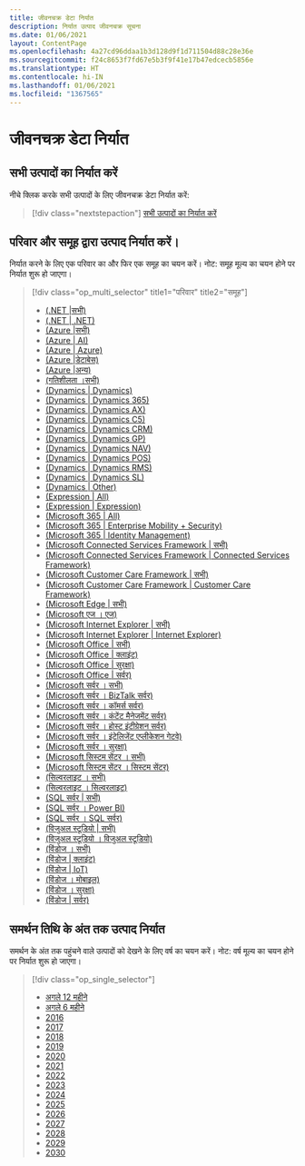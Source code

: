```yaml
---
title: जीवनचक्र डेटा निर्यात
description: निर्यात उत्पाद जीवनचक्र सूचना
ms.date: 01/06/2021
layout: ContentPage
ms.openlocfilehash: 4a27cd96ddaa1b3d128d9f1d711504d88c28e36e
ms.sourcegitcommit: f24c8653f7fd67e5b3f9f41e17b47edcecb5856e
ms.translationtype: HT
ms.contentlocale: hi-IN
ms.lasthandoff: 01/06/2021
ms.locfileid: "1367565"
---
```

# <a name="lifecycle-data-export"></a>जीवनचक्र डेटा निर्यात

## <a name="export-all-products"></a>सभी उत्पादों का निर्यात करें
नीचे क्लिक करके सभी उत्पादों के लिए जीवनचक्र डेटा निर्यात करें:

> [!div class="nextstepaction"]
> [सभी उत्पादों का निर्यात करें](https://app-omaha-prod.azurewebsites.net/api/PublishedListings/Export)

## <a name="export-products-by-family-and-group"></a>परिवार और समूह द्वारा उत्पाद निर्यात करें।  
निर्यात करने के लिए एक परिवार का और फिर एक समूह का चयन करें। नोट: समूह मूल्य का चयन होने पर निर्यात शुरू हो जाएगा। 

> [!div class="op_multi_selector" title1="परिवार" title2="समूह"]
> - [(.NET |सभी)](https://app-omaha-prod.azurewebsites.net/api/PublishedListings/Export(family='.NET'))
> - [(.NET | .NET)](https://app-omaha-prod.azurewebsites.net/api/PublishedListings/Export(family='.NET',group='.NET'))
> - [(Azure |सभी)](https://app-omaha-prod.azurewebsites.net/api/PublishedListings/Export(family='Azure'))
> - [(Azure | AI)](https://app-omaha-prod.azurewebsites.net/api/PublishedListings/Export(family='Azure',group='AI'))
> - [(Azure | Azure)](https://app-omaha-prod.azurewebsites.net/api/PublishedListings/Export(family='Azure',group='Azure'))
> - [(Azure |डेटाबेस)](https://app-omaha-prod.azurewebsites.net/api/PublishedListings/Export(family='Azure',group='Databases'))
> - [(Azure |अन्य)](https://app-omaha-prod.azurewebsites.net/api/PublishedListings/Export(family='Azure',group='Other'))
> - [(गतिशीलता ।सभी)](https://app-omaha-prod.azurewebsites.net/api/PublishedListings/Export(family='Dynamics'))
> - [(Dynamics | Dynamics)](https://app-omaha-prod.azurewebsites.net/api/PublishedListings/Export(family='Dynamics',group='Dynamics'))
> - [(Dynamics | Dynamics 365)](https://app-omaha-prod.azurewebsites.net/api/PublishedListings/Export(family='Dynamics',group='Dynamics%20365'))
> - [(Dynamics | Dynamics AX)](https://app-omaha-prod.azurewebsites.net/api/PublishedListings/Export(family='Dynamics',group='Dynamics%20AX'))
> - [(Dynamics | Dynamics C5)](https://app-omaha-prod.azurewebsites.net/api/PublishedListings/Export(family='Dynamics',group='Dynamics%20C5'))
> - [(Dynamics | Dynamics CRM)](https://app-omaha-prod.azurewebsites.net/api/PublishedListings/Export(family='Dynamics',group='Dynamics%20CRM'))
> - [(Dynamics | Dynamics GP)](https://app-omaha-prod.azurewebsites.net/api/PublishedListings/Export(family='Dynamics',group='Dynamics%20GP'))
> - [(Dynamics | Dynamics NAV)](https://app-omaha-prod.azurewebsites.net/api/PublishedListings/Export(family='Dynamics',group='Dynamics%20NAV'))
> - [(Dynamics | Dynamics POS)](https://app-omaha-prod.azurewebsites.net/api/PublishedListings/Export(family='Dynamics',group='Dynamics%20POS'))
> - [(Dynamics | Dynamics RMS)](https://app-omaha-prod.azurewebsites.net/api/PublishedListings/Export(family='Dynamics',group='Dynamics%20RMS'))
> - [(Dynamics | Dynamics SL)](https://app-omaha-prod.azurewebsites.net/api/PublishedListings/Export(family='Dynamics',group='Dynamics%20SL'))
> - [(Dynamics | Other)](https://app-omaha-prod.azurewebsites.net/api/PublishedListings/Export(family='Dynamics',group='Other'))
> - [(Expression | All)](https://app-omaha-prod.azurewebsites.net/api/PublishedListings/Export(family='Expression'))
> - [(Expression | Expression)](https://app-omaha-prod.azurewebsites.net/api/PublishedListings/Export(family='Expression',group='Expression'))
> - [(Microsoft 365 | All)](https://app-omaha-prod.azurewebsites.net/api/PublishedListings/Export(family='Microsoft%20365'))
> - [(Microsoft 365 | Enterprise Mobility + Security)](https://app-omaha-prod.azurewebsites.net/api/PublishedListings/Export(family='Microsoft%20365',group='Enterprise%20Mobility%20%2B%20Security'))
> - [(Microsoft 365 | Identity Management)](https://app-omaha-prod.azurewebsites.net/api/PublishedListings/Export(family='Microsoft%20365',group='Identity%20Management'))
> - [(Microsoft Connected Services Framework | सभी)](https://app-omaha-prod.azurewebsites.net/api/PublishedListings/Export(family='Microsoft%20Connected%20Services%20Framework'))
> - [(Microsoft Connected Services Framework | Connected Services Framework)](https://app-omaha-prod.azurewebsites.net/api/PublishedListings/Export(family='Microsoft%20Connected%20Services%20Framework',group='Connected%20Services%20Framework'))
> - [(Microsoft Customer Care Framework | सभी)](https://app-omaha-prod.azurewebsites.net/api/PublishedListings/Export(family='Microsoft%20Customer%20Care%20Framework'))
> - [(Microsoft Customer Care Framework | Customer Care Framework)](https://app-omaha-prod.azurewebsites.net/api/PublishedListings/Export(family='Microsoft%20Customer%20Care%20Framework',group='Customer%20Care%20Framework'))
> - [(Microsoft Edge | सभी)](https://app-omaha-prod.azurewebsites.net/api/PublishedListings/Export(family='Microsoft%20Edge'))
> - [(Microsoft एज । एज)](https://app-omaha-prod.azurewebsites.net/api/PublishedListings/Export(family='Microsoft%20Edge',group='Edge'))
> - [(Microsoft Internet Explorer | सभी)](https://app-omaha-prod.azurewebsites.net/api/PublishedListings/Export(family='Microsoft%20Internet%20Explorer'))
> - [(Microsoft Internet Explorer | Internet Explorer)](https://app-omaha-prod.azurewebsites.net/api/PublishedListings/Export(family='Microsoft%20Internet%20Explorer',group='Internet%20Explorer'))
> - [ (Microsoft Office | सभी) ](https://app-omaha-prod.azurewebsites.net/api/PublishedListings/Export(family='Microsoft%20Office'))
> - [(Microsoft Office | क्लाइंट)](https://app-omaha-prod.azurewebsites.net/api/PublishedListings/Export(family='Microsoft%20Office',group='Client'))
> - [(Microsoft Office | सुरक्षा)](https://app-omaha-prod.azurewebsites.net/api/PublishedListings/Export(family='Microsoft%20Office',group='Security'))
> - [(Microsoft Office | सर्वर)](https://app-omaha-prod.azurewebsites.net/api/PublishedListings/Export(family='Microsoft%20Office',group='Server'))
> - [(Microsoft सर्वर । सभी)](https://app-omaha-prod.azurewebsites.net/api/PublishedListings/Export(family='Microsoft%20Servers'))
> - [(Microsoft सर्वर ।  BizTalk सर्वर)](https://app-omaha-prod.azurewebsites.net/api/PublishedListings/Export(family='Microsoft%20Servers',group='BizTalk%20Server'))
> - [(Microsoft सर्वर । कॉमर्स सर्वर)](https://app-omaha-prod.azurewebsites.net/api/PublishedListings/Export(family='Microsoft%20Servers',group='Commerce%20Server'))
> - [(Microsoft सर्वर । कंटेंट मैनेजमेंट सर्वर)](https://app-omaha-prod.azurewebsites.net/api/PublishedListings/Export(family='Microsoft%20Servers',group='Content%20Management%20Server'))
> - [(Microsoft सर्वर । होस्ट इंटीग्रेशन सर्वर)](https://app-omaha-prod.azurewebsites.net/api/PublishedListings/Export(family='Microsoft%20Servers',group='Host%20Integration%20Server'))
> - [(Microsoft सर्वर । इंटेलिजेंट एप्लीकेशन गेटवे)](https://app-omaha-prod.azurewebsites.net/api/PublishedListings/Export(family='Microsoft%20Servers',group='Intelligent%20Application%20Gateway'))
> - [(Microsoft सर्वर । सुरक्षा)](https://app-omaha-prod.azurewebsites.net/api/PublishedListings/Export(family='Microsoft%20Servers',group='Security'))
> - [(Microsoft सिस्टम सेंटर । सभी)](https://app-omaha-prod.azurewebsites.net/api/PublishedListings/Export(family='Microsoft%20System%20Center'))
> - [(Microsoft सिस्टम सेंटर । सिस्टम सेंटर)](https://app-omaha-prod.azurewebsites.net/api/PublishedListings/Export(family='Microsoft%20System%20Center',group='System%20Center'))
> - [(सिल्वरलाइट । सभी)](https://app-omaha-prod.azurewebsites.net/api/PublishedListings/Export(family='Silverlight'))
> - [(सिल्वरलाइट । सिल्वरलाइट)](https://app-omaha-prod.azurewebsites.net/api/PublishedListings/Export(family='Silverlight',group='Silverlight'))
> - [(SQL सर्वर | सभी)](https://app-omaha-prod.azurewebsites.net/api/PublishedListings/Export(family='SQL%20Server'))
> - [(SQL सर्वर । Power BI)](https://app-omaha-prod.azurewebsites.net/api/PublishedListings/Export(family='SQL%20Server',group='Power%20BI'))
> - [(SQL सर्वर । SQL सर्वर)](https://app-omaha-prod.azurewebsites.net/api/PublishedListings/Export(family='SQL%20Server',group='SQL%20Server'))
> - [ (विजुअल स्टूडियो | सभी) ](https://app-omaha-prod.azurewebsites.net/api/PublishedListings/Export(family='Visual%20Studio'))
> - [(विजुअल स्टूडियो । विजुअल स्टूडियो)](https://app-omaha-prod.azurewebsites.net/api/PublishedListings/Export(family='Visual%20Studio',group='Visual%20Studio'))
> - [(विंडोज । सभी)](https://app-omaha-prod.azurewebsites.net/api/PublishedListings/Export(family='Windows'))
> - [ (विंडोज | क्लाइंट) ](https://app-omaha-prod.azurewebsites.net/api/PublishedListings/Export(family='Windows',group='Client'))
> - [ (विंडोज | IoT) ](https://app-omaha-prod.azurewebsites.net/api/PublishedListings/Export(family='Windows',group='IoT'))
> - [(विंडोज । मोबाइल)](https://app-omaha-prod.azurewebsites.net/api/PublishedListings/Export(family='Windows',group='Mobile'))
> - [(विंडोज । सुरक्षा)](https://app-omaha-prod.azurewebsites.net/api/PublishedListings/Export(family='Windows',group='Security'))
> - [ (विंडोज | सर्वर) ](https://app-omaha-prod.azurewebsites.net/api/PublishedListings/Export(family='Windows',group='Server'))

## <a name="export-products-by-end-of-support-date"></a>समर्थन तिथि के अंत तक उत्पाद निर्यात
समर्थन के अंत तक पहुंचने वाले उत्पादों को देखने के लिए वर्ष का चयन करें। नोट: वर्ष मूल्य का चयन होने पर निर्यात शुरू हो जाएगा।

> [!div class="op_single_selector"]
> - [अगले 12 महीने](https://app-omaha-prod.azurewebsites.net/api/PublishedListings/Export(endOfSupportMonths=12))
> - [अगले 6 महीने](https://app-omaha-prod.azurewebsites.net/api/PublishedListings/Export(endOfSupportMonths=6))
> - [2016](https://app-omaha-prod.azurewebsites.net/api/PublishedListings/Export(endOfSupportYear=2016))
> - [2017](https://app-omaha-prod.azurewebsites.net/api/PublishedListings/Export(endOfSupportYear=2017))
> - [2018](https://app-omaha-prod.azurewebsites.net/api/PublishedListings/Export(endOfSupportYear=2018))
> - [2019](https://app-omaha-prod.azurewebsites.net/api/PublishedListings/Export(endOfSupportYear=2019))
> - [2020](https://app-omaha-prod.azurewebsites.net/api/PublishedListings/Export(endOfSupportYear=2020))
> - [2021](https://app-omaha-prod.azurewebsites.net/api/PublishedListings/Export(endOfSupportYear=2021))
> - [2022](https://app-omaha-prod.azurewebsites.net/api/PublishedListings/Export(endOfSupportYear=2022))
> - [2023](https://app-omaha-prod.azurewebsites.net/api/PublishedListings/Export(endOfSupportYear=2023))
> - [2024](https://app-omaha-prod.azurewebsites.net/api/PublishedListings/Export(endOfSupportYear=2024))
> - [2025](https://app-omaha-prod.azurewebsites.net/api/PublishedListings/Export(endOfSupportYear=2025))
> - [2026](https://app-omaha-prod.azurewebsites.net/api/PublishedListings/Export(endOfSupportYear=2026))
> - [2027](https://app-omaha-prod.azurewebsites.net/api/PublishedListings/Export(endOfSupportYear=2027))
> - [2028](https://app-omaha-prod.azurewebsites.net/api/PublishedListings/Export(endOfSupportYear=2028))
> - [2029](https://app-omaha-prod.azurewebsites.net/api/PublishedListings/Export(endOfSupportYear=2029))
> - [2030](https://app-omaha-prod.azurewebsites.net/api/PublishedListings/Export(endOfSupportYear=2030))
